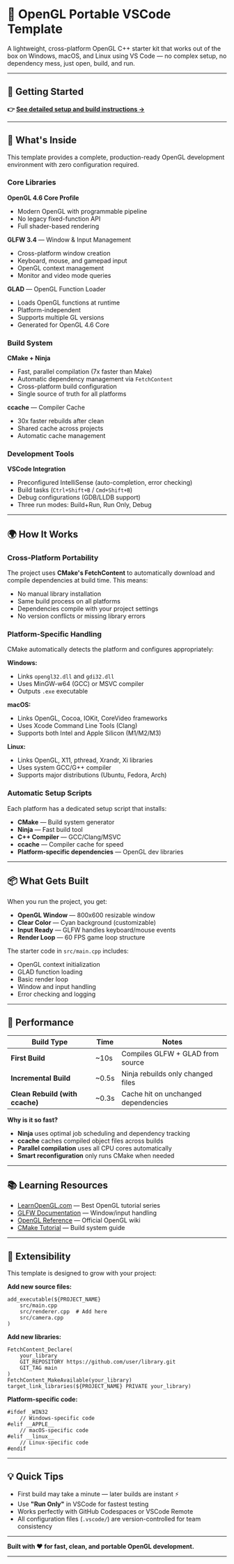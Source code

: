 
# 🚀 OpenGL Portable VSCode Template

A lightweight, cross-platform OpenGL C++ starter kit that works out of the box on Windows, macOS, and Linux using VS Code — no complex setup, no dependency mess, just open, build, and run.

---

## 📖 Getting Started

**👉 [See detailed setup and build instructions →](Instructions.md)**

---

## 🧰 What's Inside

This template provides a complete, production-ready OpenGL development environment with zero configuration required.

### Core Libraries

**OpenGL 4.6 Core Profile**
* Modern OpenGL with programmable pipeline
* No legacy fixed-function API
* Full shader-based rendering

**GLFW 3.4** — Window & Input Management
* Cross-platform window creation
* Keyboard, mouse, and gamepad input
* OpenGL context management
* Monitor and video mode queries

**GLAD** — OpenGL Function Loader
* Loads OpenGL functions at runtime
* Platform-independent
* Supports multiple GL versions
* Generated for OpenGL 4.6 Core

### Build System

**CMake + Ninja**
* Fast, parallel compilation (7x faster than Make)
* Automatic dependency management via `FetchContent`
* Cross-platform build configuration
* Single source of truth for all platforms

**ccache** — Compiler Cache
* 30x faster rebuilds after clean
* Shared cache across projects
* Automatic cache management

### Development Tools

**VSCode Integration**
* Preconfigured IntelliSense (auto-completion, error checking)
* Build tasks (`Ctrl+Shift+B` / `Cmd+Shift+B`)
* Debug configurations (GDB/LLDB support)
* Three run modes: Build+Run, Run Only, Debug

---

## 🌍 How It Works

### Cross-Platform Portability

The project uses **CMake's FetchContent** to automatically download and compile dependencies at build time. This means:

* No manual library installation
* Same build process on all platforms
* Dependencies compile with your project settings
* No version conflicts or missing library errors

### Platform-Specific Handling

CMake automatically detects the platform and configures appropriately:

**Windows:**
* Links `opengl32.dll` and `gdi32.dll`
* Uses MinGW-w64 (GCC) or MSVC compiler
* Outputs `.exe` executable

**macOS:**
* Links OpenGL, Cocoa, IOKit, CoreVideo frameworks
* Uses Xcode Command Line Tools (Clang)
* Supports both Intel and Apple Silicon (M1/M2/M3)

**Linux:**
* Links OpenGL, X11, pthread, Xrandr, Xi libraries
* Uses system GCC/G++ compiler
* Supports major distributions (Ubuntu, Fedora, Arch)

### Automatic Setup Scripts

Each platform has a dedicated setup script that installs:
* **CMake** — Build system generator
* **Ninja** — Fast build tool
* **C++ Compiler** — GCC/Clang/MSVC
* **ccache** — Compiler cache for speed
* **Platform-specific dependencies** — OpenGL dev libraries

---

## 📦 What Gets Built

When you run the project, you get:

* **OpenGL Window** — 800x600 resizable window
* **Clear Color** — Cyan background (customizable)
* **Input Ready** — GLFW handles keyboard/mouse events
* **Render Loop** — 60 FPS game loop structure

The starter code in `src/main.cpp` includes:
* OpenGL context initialization
* GLAD function loading
* Basic render loop
* Window and input handling
* Error checking and logging

---

## 🚀 Performance

| Build Type | Time | Notes |
|-----------|------|-------|
| **First Build** | ~10s | Compiles GLFW + GLAD from source |
| **Incremental Build** | ~0.5s | Ninja rebuilds only changed files |
| **Clean Rebuild (with ccache)** | ~0.3s | Cache hit on unchanged dependencies |

**Why is it so fast?**
* **Ninja** uses optimal job scheduling and dependency tracking
* **ccache** caches compiled object files across builds
* **Parallel compilation** uses all CPU cores automatically
* **Smart reconfiguration** only runs CMake when needed

---

## 📚 Learning Resources

* [LearnOpenGL.com](https://learnopengl.com) — Best OpenGL tutorial series
* [GLFW Documentation](https://www.glfw.org/docs/latest/) — Window/input handling
* [OpenGL Reference](https://www.khronos.org/opengl/wiki/) — Official OpenGL wiki
* [CMake Tutorial](https://cmake.org/cmake/help/latest/guide/tutorial/) — Build system guide

---

## 🔧 Extensibility

This template is designed to grow with your project:

**Add new source files:**
```
add_executable(${PROJECT_NAME}
    src/main.cpp
    src/renderer.cpp  # Add here
    src/camera.cpp
)
```

**Add new libraries:**
```
FetchContent_Declare(
    your_library
    GIT_REPOSITORY https://github.com/user/library.git
    GIT_TAG main
)
FetchContent_MakeAvailable(your_library)
target_link_libraries(${PROJECT_NAME} PRIVATE your_library)
```

**Platform-specific code:**
```
#ifdef _WIN32
    // Windows-specific code
#elif __APPLE__
    // macOS-specific code
#elif __linux__
    // Linux-specific code
#endif
```

---

## 💡 Quick Tips

* First build may take a minute — later builds are instant ⚡
* Use **"Run Only"** in VSCode for fastest testing
* Works perfectly with GitHub Codespaces or VSCode Remote
* All configuration files (`.vscode/`) are version-controlled for team consistency

---

**Built with ❤️ for fast, clean, and portable OpenGL development.**

---